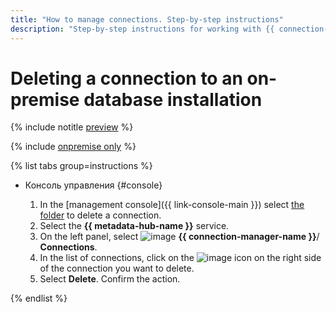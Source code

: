 ```yaml
---
title: "How to manage connections. Step-by-step instructions"
description: "Step-by-step instructions for working with {{ connection-manager-name }} in {{ yandex-cloud }}. In this article you will learn how to delete connections."
---
```


# Deleting a connection to an on-premise database installation

{% include notitle [preview](../../_includes/note-preview.md) %}

{% include [onpremise only](../../_includes/metadata-hub/operation-onpremise-only.md) %}

{% list tabs group=instructions %}

- Консоль управления {#console}

    1. In the [management console]({{ link-console-main }}) select [the folder](../../resource-manager/concepts/resources-hierarchy.md#folder) to delete a connection.
    1. Select the **{{ metadata-hub-name }}** service.
    1. On the left panel, select ![image](../../_assets/console-icons/plug-connection.svg) **{{ connection-manager-name }}**/ **Connections**.
    1. In the list of connections, click on the ![image](../../_assets/console-icons/ellipsis.svg) icon on the right side of the connection you want to delete.
    1. Select **Delete**. Confirm the action.

{% endlist %}